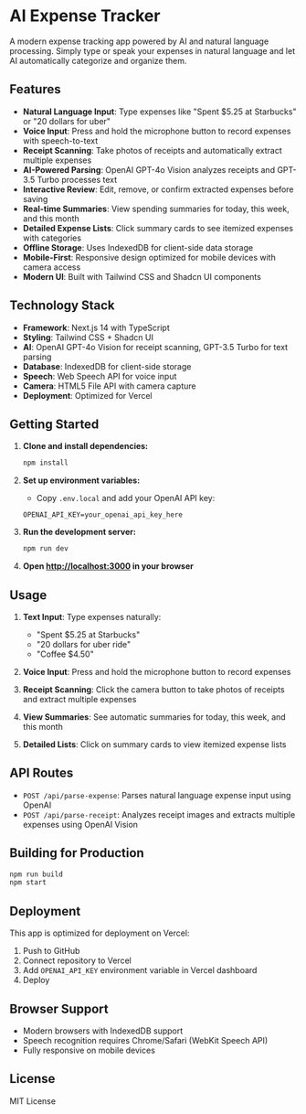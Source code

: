 # AI Expense Tracker

A modern expense tracking app powered by AI and natural language processing. Simply type or speak your expenses in natural language and let AI automatically categorize and organize them.

## Features

- **Natural Language Input**: Type expenses like "Spent $5.25 at Starbucks" or "20 dollars for uber"
- **Voice Input**: Press and hold the microphone button to record expenses with speech-to-text
- **Receipt Scanning**: Take photos of receipts and automatically extract multiple expenses
- **AI-Powered Parsing**: OpenAI GPT-4o Vision analyzes receipts and GPT-3.5 Turbo processes text
- **Interactive Review**: Edit, remove, or confirm extracted expenses before saving
- **Real-time Summaries**: View spending summaries for today, this week, and this month
- **Detailed Expense Lists**: Click summary cards to see itemized expenses with categories
- **Offline Storage**: Uses IndexedDB for client-side data storage
- **Mobile-First**: Responsive design optimized for mobile devices with camera access
- **Modern UI**: Built with Tailwind CSS and Shadcn UI components

## Technology Stack

- **Framework**: Next.js 14 with TypeScript
- **Styling**: Tailwind CSS + Shadcn UI
- **AI**: OpenAI GPT-4o Vision for receipt scanning, GPT-3.5 Turbo for text parsing
- **Database**: IndexedDB for client-side storage
- **Speech**: Web Speech API for voice input
- **Camera**: HTML5 File API with camera capture
- **Deployment**: Optimized for Vercel

## Getting Started

1. **Clone and install dependencies:**
   ```bash
   npm install
   ```

2. **Set up environment variables:**
   - Copy `.env.local` and add your OpenAI API key:
   ```
   OPENAI_API_KEY=your_openai_api_key_here
   ```

3. **Run the development server:**
   ```bash
   npm run dev
   ```

4. **Open [http://localhost:3000](http://localhost:3000) in your browser**

## Usage

1. **Text Input**: Type expenses naturally:
   - "Spent $5.25 at Starbucks"
   - "20 dollars for uber ride"
   - "Coffee $4.50"

2. **Voice Input**: Press and hold the microphone button to record expenses

3. **Receipt Scanning**: Click the camera button to take photos of receipts and extract multiple expenses

4. **View Summaries**: See automatic summaries for today, this week, and this month

5. **Detailed Lists**: Click on summary cards to view itemized expense lists

## API Routes

- `POST /api/parse-expense`: Parses natural language expense input using OpenAI
- `POST /api/parse-receipt`: Analyzes receipt images and extracts multiple expenses using OpenAI Vision

## Building for Production

```bash
npm run build
npm start
```

## Deployment

This app is optimized for deployment on Vercel:

1. Push to GitHub
2. Connect repository to Vercel
3. Add `OPENAI_API_KEY` environment variable in Vercel dashboard
4. Deploy

## Browser Support

- Modern browsers with IndexedDB support
- Speech recognition requires Chrome/Safari (WebKit Speech API)
- Fully responsive on mobile devices

## License

MIT License